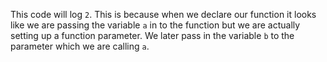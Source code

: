 This code will log `2`. This is because when we declare our function it looks like we are passing the variable `a` in to the function but we are actually setting up a function parameter. We later pass in the variable `b` to the parameter which we are calling `a`.
